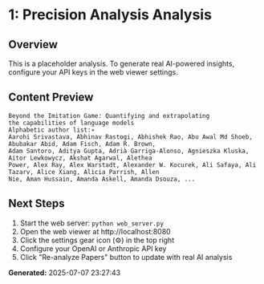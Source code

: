 
# 1: Precision Analysis Analysis

## Overview
This is a placeholder analysis. To generate real AI-powered insights, configure your API keys in the web viewer settings.

## Content Preview
```
Beyond the Imitation Game: Quantifying and extrapolating
the capabilities of language models
Alphabetic author list:∗
Aarohi Srivastava, Abhinav Rastogi, Abhishek Rao, Abu Awal Md Shoeb, Abubakar Abid, Adam Fisch, Adam R. Brown,
Adam Santoro, Aditya Gupta, Adrià Garriga-Alonso, Agnieszka Kluska, Aitor Lewkowycz, Akshat Agarwal, Alethea
Power, Alex Ray, Alex Warstadt, Alexander W. Kocurek, Ali Safaya, Ali Tazarv, Alice Xiang, Alicia Parrish, Allen
Nie, Aman Hussain, Amanda Askell, Amanda Dsouza, ...
```

## Next Steps
1. Start the web server: `python web_server.py`
2. Open the web viewer at http://localhost:8080
3. Click the settings gear icon (⚙️) in the top right
4. Configure your OpenAI or Anthropic API key
5. Click "Re-analyze Papers" button to update with real AI analysis

**Generated:** 2025-07-07 23:27:43
        
